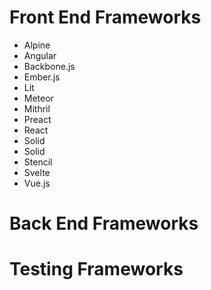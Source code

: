 # Front End Frameworks
  - Alpine
  - Angular
  - Backbone.js
  - Ember.js
  - Lit
  - Meteor
  - Mithril
  - Preact
  - React
  - Solid
  - Solid
  - Stencil
  - Svelte
  - Vue.js

# Back End Frameworks

# Testing Frameworks
